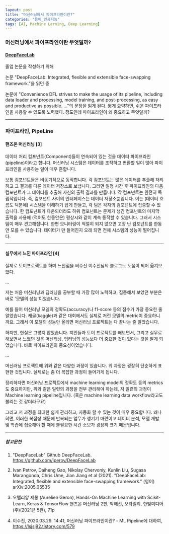 ```yaml
---
layout: post
title: "머신러닝에서 파이프라인이란?"
categories: "용어_인공지능"
tags: [AI, Machine Lerning, Deep Learning]
---
```




### 머신러닝에서 파이프라인이란 무엇일까?

#### [DeepFaceLab](https://github.com/iperov/DeepFaceLab)

졸업 논문을 작성하기 위해 

논문 "DeepFaceLab: Integrated, flexible and extensible face-swapping framework."을 읽던 중 

논문에 "Convenience DFL strives to make the usage of its pipeline, 
including data loader and processing, model training, and post-processing, 
as easy and productive as possible. ..."의 문장을 읽게 된다. 짧게 요약하면, 쉬운 파이프라인을 사용할 수 있도록 노력했다. 정도인데 파이프라인이 왜 중요하고 무엇일까?

---

### 파이프라인, PipeLine

#### 핸즈온 머신러닝 [3]

데이터 처리 컴포넌트(Component)들이 연속되어 있는 것을 데이터 파이프라인(pipeline)이라고 합니다. 머신러닝 시스템은 데이터를 조작하고 변환할 일이 많아 파이프라인을 사용하는 일이 매우 흔합니다.

보통 컴포넌트들은 비동기적으로 동작합니다. 각 컴포넌트는 많은 데이터를 추출해 처리하고 그 결과를 다른 데이터 저장소로 보냅니다. 그러면 일정 시간 후 파이프라인의 다음 컴포넌트가 그 데이터를 추출해 자신의 출력 결과를 만듭니다. 각 컴포넌트는 완전히 독립적입니다. 즉, 컴포넌트 사이의 인터페이스는 데이터 저장소뿐입니다. 이는 (데이터 흐름도 덕분에) 시스템을 이해하기 쉽게 만들고, 각 팀은 각자의 컴포넌트에 집중할 수 있습니다. 한 컴포넌트가 다운되더라도 하위 컴포넌트는 문제가 생긴 컴포넌트의 마지막 출력을 사용해 (적어도 한동안은) 평상시와 같이 계속 동작할 수 있습니다. 그래서 시스템이 매우 견고해집니다. 한편 모니터링이 적절히 되지 않으면 고장 난 컴포넌트를 한동안 모를 수 있습니다. 데이터가 만 들어진지 오래 되면 전체 시스템의 성능이 떨어집니다.

---

#### 실무에서 느낀 파이프라인 [4]

실제로 토이프로젝트를 하며 느낀점을 써주신 이수진님의 블로그도 도움이 되어 옮겨보았다.

...

저는 처음 머신러닝과 딥러닝을 공부할 때 가장 많이 노력하고, 집중해서 보았던 부분은 바로 '모델의 성능'이었습니다.

예를 들어 머신러닝 모델의 정확도(accuracy)나 f1-score 등의 점수가 가장 중요한 줄 알았습니다. 캐글(kaggle)과 같은 대회에서도 실제로 저런 모델의 metric이 중요하니까요. 그래서 이 모델의 성능만 올리면 머신러닝 프로젝트는 다 끝나는 줄 알았습니다.

하지만, 현실은 그렇지 않았습니다. 지인들과 토이 프로젝트를 해보면서, 그리고 실무로 해보면서 느꼈던 것은 머신러닝, 딥러닝의 성능보다 더 중요한 것이 있다는 것을 알게 되었습니다. 바로 파이프라인의 중요성이었습니다. 

...

머신러닝 프로젝트에 위와 같은 다양한 과정이 있습니다. 위 과정은 굉장히 단순하게 표현한 것입니다. 실제로는 좀 더 복잡한 과정이 들어가게 됩니다. 

정리하자면 머신러닝 프로젝트에서 machine learning model의 정확도 등의 metrics도 중요하지만, 위와 같은 일련의 과정을 전부 관리해야 하는데, 저 일련의 과정이 Machine learning pipeline입니다. (혹은 machine learning data workflow라고도 불리는 것 같더라구요)

그리고 저 과정을 최대한 쉽게 관리하고, 자동화 할 수 있는 것이 매우 중요합니다. 왜나햐면, 이러한 복잡성 때문에 반복되는 업무가 생기기 마련이고 데이터 분석, 모델 개발 및 학습에 집중해야 할 때에 불필요한 시간 소모가 굉장히 크기 때문입니다.

---

##### 참고문헌

1) "DeepFaceLab" Github DeepFaceLab. https://github.com/iperov/DeepFaceLab

2) Ivan Petrov, Daiheng Gao, Nikolay Chervoniy, Kunlin Liu, Sugasa Marangonda, Chris Ume, Jian Jiang et al (2021). "DeepFaceLab: Integrated, flexible and extensible face-swapping framework." (영어) arXiv:2005.05535

3) 오렐리앙 제롱 (Aurelien Geron), Hands-On Machine Learning with Scikit-Learn, Keras & TensorFlow 핸즈온 머신러닝 2판, 박해선, 오라일리, 한빛미디어(주)(2021년 5판), 71p

4) 이수진, 2020.03.29. 14:41, 머신러닝 파이프라인이란? - ML Pipeline에 대하여, https://lsjsj92.tistory.com/579
